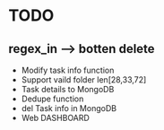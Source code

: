 # TODO

regex_in --> botten delete
-------

* Modify task info function  
* Support vaild folder len[28,33,72]  
* Task details to MongoDB  
* Dedupe function  
* del Task info in MongoDB
* Web DASHBOARD  